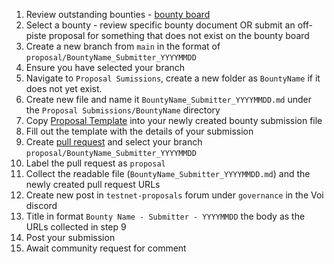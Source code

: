 1. Review outstanding bounties - [bounty board](https://github.com/VoiNetwork/governance/blob/main/Bounty%20Board.md)
2. Select a bounty - review specific bounty document OR submit an off-piste proposal for something that does not exist on the bounty board
3. Create a new branch from `main` in the format of `proposal/BountyName_Submitter_YYYYMMDD`
4. Ensure you have selected your branch
5. Navigate to `Proposal Sumissions`, create a new folder as `BountyName` if it does not yet exist.
6. Create new file and name it `BountyName_Submitter_YYYYMMDD.md` under the `Proposal Submissions/BountyName` directory
7. Copy [Proposal Template](https://github.com/VoiNetwork/governance/blob/main/Proposal%20Submissions/Proposal%20Template.md) into your newly created bounty submission file
8. Fill out the template with the details of your submission
9. Create [pull request](https://github.com/VoiNetwork/governance/pulls) and select your branch `proposal/BountyName_Submitter_YYYYMMDD`
10. Label the pull request as `proposal`
11. Collect the readable file (`BountyName_Submitter_YYYYMMDD.md`) and the newly created pull request URLs
12. Create new post in `testnet-proposals` forum under `governance` in the Voi discord
13. Title in format `Bounty Name - Submitter - YYYYMMDD` the body as the URLs collected in step 9
14. Post your submission
15. Await community request for comment
